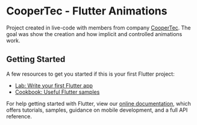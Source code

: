 # CooperTec - Flutter Animations
Project created in live-code with members from company [CooperTec](http://www.coopertec.com/).
The goal was show the creation and how implicit and controlled animations work.

## Getting Started
A few resources to get you started if this is your first Flutter project:

- [Lab: Write your first Flutter app](https://flutter.dev/docs/get-started/codelab)
- [Cookbook: Useful Flutter samples](https://flutter.dev/docs/cookbook)

For help getting started with Flutter, view our
[online documentation](https://flutter.dev/docs), which offers tutorials,
samples, guidance on mobile development, and a full API reference.
